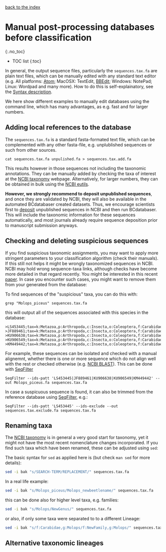 [back to the index](./index.md)

# Manual post-processing databases before classification
{:.no_toc}

* TOC list
{:toc}

In general, the output sequence files, particularly the ```sequences.tax.fa``` are plain text files, which can be manually edited with any standard text editor (e.g. All platforms: [Atom](https://atom.io); MacOSX: TextEdit, [BBEdit](https://www.barebones.com/products/textwrangler/download.html); Windows: NotePad; Linux: Wordpad and many more). How to do this is self-explainatory, see the [Syntax description](./output.md). 

We here show different examples to manually edit databases using the command line, which has many advantages, as e.g. fast and for larger numbers. 

## Adding local references to the database
The ```sequences.tax.fa``` is a standard fasta-formated text file, which can be complemented with any other fasta-file, e.g. unplublished sequences or such from other sources. 

```
cat sequences.tax.fa unpulished.fa > sequences.tax.add.fa
```
This results however in those sequences not including the taxonomic annotations. They can be manually added by checking the taxa of interest at the [NCBI taxonomy](https://www.ncbi.nlm.nih.gov/taxonomy) webpage. Alternatively, for larger numbers, they can be obtained in bulk using the [NCBI eutils](https://www.ncbi.nlm.nih.gov/books/NBK25500/). 

**However, we strongly recommend to deposit unpublished sequences**, and once they are validated by NCBI, they will also be available in the automated BCdatabaser created datasets. Thus, we encourage scientists first to [deposit](https://www.ncbi.nlm.nih.gov/guide/howto/submit-sequence-data/) unpublished sequences in NCBI and then run BCdatabaser. This will include the taxonomic information for these sequences automatically, and most journals already require sequence deposition prior to manuscript submission anyways.

## Checking and deleting suspicious sequences
If you find suspicious taxonomic assignments, you may want to apply more stringent parameters to your classification algorithm (check their manuals). If this still not helps it might be wrongly taxonomized sequences in NCBI. 
NCBI may hold wrong sequence-taxa links, although checks have become more detailed in that regard recently. You might be interested in this recent [paper](https://www.pnas.org/content/early/2019/10/16/1911714116). In case you encounter such cases, you might want to remove them from your generated from the database:

To find sequences of the "suspicious" taxa, you can do this with: 
```
grep "Molops_piceus" sequences.tax.fa 
```
this will output all of the sequences associated with this species in the database:
```
>LS453445;tax=k:Metazoa,p:Arthropoda,c:Insecta,o:Coleoptera,f:Carabidae,g:Molops,s:Molops_piceus;
>JF889461;tax=k:Metazoa,p:Arthropoda,c:Insecta,o:Coleoptera,f:Carabidae,g:Molops,s:Molops_piceus;
>KU906638;tax=k:Metazoa,p:Arthropoda,c:Insecta,o:Coleoptera,f:Carabidae,g:Molops,s:Molops_piceus;
>KU906549;tax=k:Metazoa,p:Arthropoda,c:Insecta,o:Coleoptera,f:Carabidae,g:Molops,s:Molops_piceus;
>KM449442;tax=k:Metazoa,p:Arthropoda,c:Insecta,o:Coleoptera,f:Carabidae,g:Molops,s:Molops_piceus;
```

For example, these sequences can be isolated and checked with a manual alignemnt, whether there is one or more sequence which do not align well with the rest or checked otherwise (e.g. [NCBI BLAST](https://blast.ncbi.nlm.nih.gov/Blast.cgi?PAGE_TYPE=BlastSearch)). This can be done with [SeqFilter](https://github.com/BioInf-Wuerzburg/SeqFilter)

```
SeqFilter --ids-patt 'LS453445|JF889461|KU906638|KU906549|KM449442' --out Molops_piceus.fa sequences.tax.fa
```

In case a suspicuous sequence is found, it can also be trimmed from the reference database using [SeqFilter](https://github.com/BioInf-Wuerzburg/SeqFilter), e.g.:

```
SeqFilter --ids-patt 'LS453445' --ids-exclude --out sequences.tax.exclude.fa sequences.tax.fa
```


## Renaming taxa

The [NCBI taxonomy](https://www.ncbi.nlm.nih.gov/taxonomy) is in general a very good start for taxonomy, yet it might not have the most recent nomenclature changes incorporated. If you find such taxa which have been renamed, these can be adjusted using ```sed```:

The basic syntax for ```sed``` as applied here is (but check ```man sed``` for more details):

```sh
sed -i bak "s/SEARCH-TERM/REPLACEMENT/" sequences.tax.fa
```

In a real life example: 

```sh
sed -i bak "s/Molops_piceus/Molops_newbeetlename/" sequences.tax.fa
```

this can be done also for higher level taxa, e.g. families: 

```sh
sed -i bak "s/Molops/NewGenus/" sequences.tax.fa
```
or also, if only some taxa were separated to to a different Lineage:

```sh
sed -i bak "s/f:Carabidae,g:Molops/f:NewFamily,g:Molops/" sequences.tax.fa
```


## Alternative taxonomic lineages

## 
